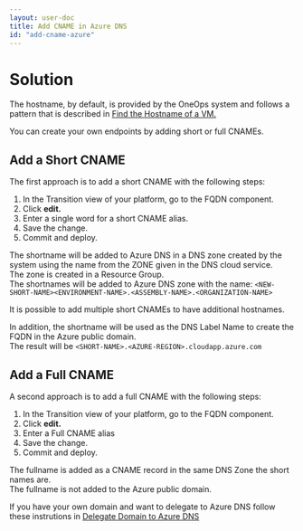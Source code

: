 ```yaml
---
layout: user-doc
title: Add CNAME in Azure DNS
id: "add-cname-azure"
---
```


# Solution

The hostname, by default, is provided by the OneOps system and follows a pattern that is described in [Find the Hostname of a VM.](/user/operation/find-hostname-of-vm.html)

You can create your own endpoints by adding short or full CNAMEs.

## Add a Short CNAME

The first approach is to add a short CNAME with the following steps:


1. In the Transition view of your platform, go to the FQDN component.
2. Click **edit.**
3. Enter a single word for a short CNAME alias.
4. Save the change.
5. Commit and deploy.

The shortname will be added to Azure DNS in a DNS zone created by the system using the name from the ZONE given in the DNS cloud service.</br>
The zone is created in a Resource Group.</br>
The shortnames will be added to Azure DNS zone with the name: `<NEW-SHORT-NAME><ENVIRONMENT-NAME>.<ASSEMBLY-NAME>.<ORGANIZATION-NAME>`</br>

It is possible to add multiple short CNAMEs to have additional hostnames.

In addition, the shortname will be used as the DNS Label Name to create the FQDN in the Azure public domain.</br>
The result will be `<SHORT-NAME>.<AZURE-REGION>.cloudapp.azure.com`

## Add a Full CNAME

A second approach is to add a full CNAME with the following steps:


1. In the Transition view of your platform, go to the FQDN component.
2. Click **edit.**
3. Enter a Full CNAME alias
4. Save the change.
5. Commit and deploy.

The fullname is added as a CNAME record in the same DNS Zone the short names are.</br>
The fullname is not added to the Azure public domain.</br>

If you have your own domain and want to delegate to Azure DNS follow these instrutions in [Delegate Domain to Azure DNS](https://azure.microsoft.com/en-us/documentation/articles/dns-domain-delegation/)
